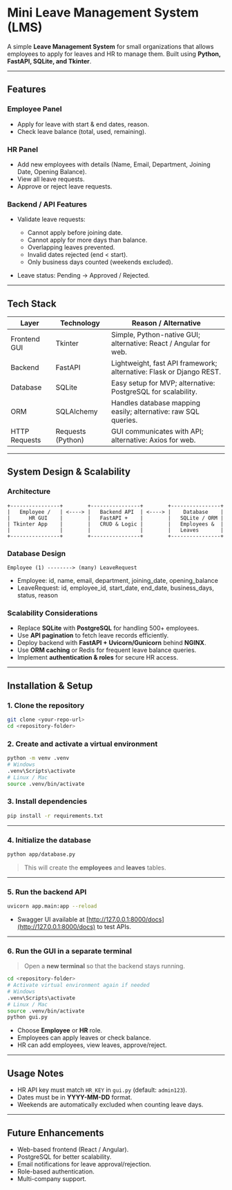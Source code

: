 # Mini Leave Management System (LMS)

A simple **Leave Management System** for small organizations that allows employees to apply for leaves and HR to manage them. Built using **Python, FastAPI, SQLite, and Tkinter**.

---

## **Features**

### Employee Panel

* Apply for leave with start & end dates, reason.
* Check leave balance (total, used, remaining).

### HR Panel

* Add new employees with details (Name, Email, Department, Joining Date, Opening Balance).
* View all leave requests.
* Approve or reject leave requests.

### Backend / API Features

* Validate leave requests:

  * Cannot apply before joining date.
  * Cannot apply for more days than balance.
  * Overlapping leaves prevented.
  * Invalid dates rejected (end < start).
  * Only business days counted (weekends excluded).
* Leave status: Pending → Approved / Rejected.

---

## **Tech Stack**

| Layer         | Technology        | Reason / Alternative                                                |
| ------------- | ----------------- | ------------------------------------------------------------------- |
| Frontend GUI  | Tkinter           | Simple, Python-native GUI; alternative: React / Angular for web.    |
| Backend       | FastAPI           | Lightweight, fast API framework; alternative: Flask or Django REST. |
| Database      | SQLite            | Easy setup for MVP; alternative: PostgreSQL for scalability.        |
| ORM           | SQLAlchemy        | Handles database mapping easily; alternative: raw SQL queries.      |
| HTTP Requests | Requests (Python) | GUI communicates with API; alternative: Axios for web.              |

---

## **System Design & Scalability**

### **Architecture**

```
+----------------+        +----------------+        +----------------+
|   Employee /   | <----> |   Backend API  | <----> |    Database    |
|      HR GUI    |        |   FastAPI +    |        |   SQLite / ORM |
| Tkinter App    |        |   CRUD & Logic |        |   Employees &  |
|                |        |                |        |   Leaves       |
+----------------+        +----------------+        +----------------+
```

### **Database Design**

```
Employee (1) --------> (many) LeaveRequest
```

* Employee: id, name, email, department, joining\_date, opening\_balance
* LeaveRequest: id, employee\_id, start\_date, end\_date, business\_days, status, reason

### **Scalability Considerations**

* Replace **SQLite** with **PostgreSQL** for handling 500+ employees.
* Use **API pagination** to fetch leave records efficiently.
* Deploy backend with **FastAPI + Uvicorn/Gunicorn** behind **NGINX**.
* Use **ORM caching** or Redis for frequent leave balance queries.
* Implement **authentication & roles** for secure HR access.

---

## **Installation & Setup**

### **1. Clone the repository**

```bash
git clone <your-repo-url>
cd <repository-folder>
```

### **2. Create and activate a virtual environment**

```bash
python -m venv .venv
# Windows
.venv\Scripts\activate
# Linux / Mac
source .venv/bin/activate
```

### **3. Install dependencies**

```bash
pip install -r requirements.txt
```

---

### **4. Initialize the database**

```bash
python app/database.py
```

> This will create the **employees** and **leaves** tables.

---

### **5. Run the backend API**

```bash
uvicorn app.main:app --reload
```

* Swagger UI available at [http://127.0.0.1:8000/docs](http://127.0.0.1:8000/docs) to test APIs.

---

### **6. Run the GUI in a separate terminal**

> Open a **new terminal** so that the backend stays running.

```bash
cd <repository-folder>
# Activate virtual environment again if needed
# Windows
.venv\Scripts\activate
# Linux / Mac
source .venv/bin/activate
python gui.py
```

* Choose **Employee** or **HR** role.
* Employees can apply leaves or check balance.
* HR can add employees, view leaves, approve/reject.

---

## **Usage Notes**

* HR API key must match `HR_KEY` in `gui.py` (default: `admin123`).
* Dates must be in **YYYY-MM-DD** format.
* Weekends are automatically excluded when counting leave days.

---

## **Future Enhancements**

* Web-based frontend (React / Angular).
* PostgreSQL for better scalability.
* Email notifications for leave approval/rejection.
* Role-based authentication.
* Multi-company support.




